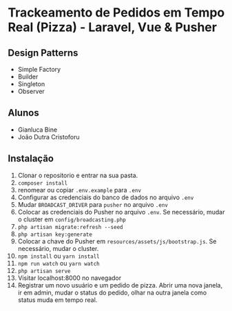 # Trackeamento de Pedidos em Tempo Real (Pizza) - Laravel, Vue & Pusher

## Design Patterns
- Simple Factory
- Builder
- Singleton
- Observer

## Alunos
- Gianluca Bine
- João Dutra Cristoforu

## Instalação

1. Clonar o repositorio e entrar na sua pasta.
1. `composer install`
1. renomear ou copiar `.env.example` para `.env`
1. Configurar as credenciais do banco de dados no arquivo `.env`
1. Mudar `BROADCAST_DRIVER` para `pusher` no arquivo `.env`
1. Colocar as credenciais do Pusher no arquivo `.env`. Se necessário, mudar o cluster em `config/broadcasting.php`
1. `php artisan migrate:refresh --seed`
1. `php artisan key:generate`
1. Colocar a chave do Pusher em `resources/assets/js/bootstrap.js`. Se necessário, mudar o cluster.
1. `npm install` ou `yarn install`
1. `npm run watch` ou `yarn watch`
1. `php artisan serve`
1. Visitar localhost:8000 no navegador
1. Registrar um novo usuário e um pedido de pizza. Abrir uma nova janela, ir em admin, mudar o status do pedido, olhar na outra janela como status muda em tempo real.
